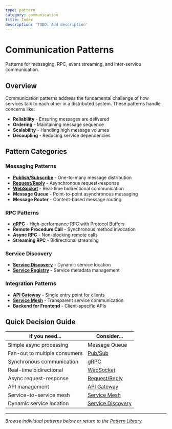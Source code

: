```yaml
---
type: pattern
category: communication
title: Index
description: 'TODO: Add description'
---
```


# Communication Patterns

Patterns for messaging, RPC, event streaming, and inter-service communication.

## Overview

Communication patterns address the fundamental challenge of how services talk to each other in a distributed system. These patterns handle concerns like:

- **Reliability** - Ensuring messages are delivered
- **Ordering** - Maintaining message sequence
- **Scalability** - Handling high message volumes
- **Decoupling** - Reducing service dependencies

## Pattern Categories

### Messaging Patterns
- **[Publish/Subscribe](..../pattern-library/communication.md/publish-subscribe.md)** - One-to-many message distribution
- **[Request/Reply](..../pattern-library/communication.md/request-reply.md)** - Asynchronous request-response
- **[WebSocket](..../pattern-library/communication.md/websocket.md)** - Real-time bidirectional communication
- **Message Queue** - Point-to-point asynchronous messaging
- **Message Router** - Content-based message routing

### RPC Patterns
- **[gRPC](..../pattern-library/communication.md/grpc.md)** - High-performance RPC with Protocol Buffers
- **Remote Procedure Call** - Synchronous method invocation
- **Async RPC** - Non-blocking remote calls
- **Streaming RPC** - Bidirectional streaming

### Service Discovery
- **[Service Discovery](..../pattern-library/communication.md/service-discovery.md)** - Dynamic service location
- **[Service Registry](..../pattern-library/communication.md/service-registry.md)** - Service metadata management

### Integration Patterns
- **[API Gateway](..../pattern-library/communication.md/api-gateway.md)** - Single entry point for clients
- **[Service Mesh](..../pattern-library/communication.md/service-mesh.md)** - Transparent service communication
- **Backend for Frontend** - Client-specific APIs

## Quick Decision Guide

| If you need... | Consider... |
|----------------|-------------|
| Simple async processing | Message Queue |
| Fan-out to multiple consumers | [Pub/Sub](..../pattern-library/communication.md/publish-subscribe.md) |
| Synchronous communication | [gRPC](..../pattern-library/communication.md/grpc.md) |
| Real-time bidirectional | [WebSocket](..../pattern-library/communication.md/websocket.md) |
| Async request-response | [Request/Reply](..../pattern-library/communication.md/request-reply.md) |
| API management | [API Gateway](..../pattern-library/communication.md/api-gateway.md) |
| Service-to-service mesh | [Service Mesh](..../pattern-library/communication.md/service-mesh.md) |
| Dynamic service location | [Service Discovery](..../pattern-library/communication.md/service-discovery.md) |

---

*Browse individual patterns below or return to the [Pattern Library](../index.md).*
